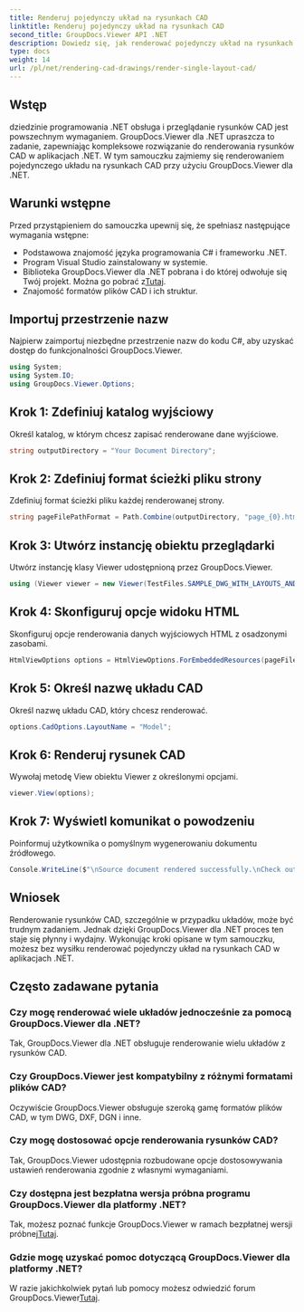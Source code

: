 ```yaml
---
title: Renderuj pojedynczy układ na rysunkach CAD
linktitle: Renderuj pojedynczy układ na rysunkach CAD
second_title: GroupDocs.Viewer API .NET
description: Dowiedz się, jak renderować pojedynczy układ na rysunkach CAD przy użyciu GroupDocs.Viewer dla .NET. Proste kroki umożliwiające bezproblemową integrację z aplikacjami .NET.
type: docs
weight: 14
url: /pl/net/rendering-cad-drawings/render-single-layout-cad/
---
```

## Wstęp
dziedzinie programowania .NET obsługa i przeglądanie rysunków CAD jest powszechnym wymaganiem. GroupDocs.Viewer dla .NET upraszcza to zadanie, zapewniając kompleksowe rozwiązanie do renderowania rysunków CAD w aplikacjach .NET. W tym samouczku zajmiemy się renderowaniem pojedynczego układu na rysunkach CAD przy użyciu GroupDocs.Viewer dla .NET.
## Warunki wstępne
Przed przystąpieniem do samouczka upewnij się, że spełniasz następujące wymagania wstępne:
- Podstawowa znajomość języka programowania C# i frameworku .NET.
- Program Visual Studio zainstalowany w systemie.
-  Biblioteka GroupDocs.Viewer dla .NET pobrana i do której odwołuje się Twój projekt. Można go pobrać z[Tutaj](https://releases.groupdocs.com/viewer/net/).
- Znajomość formatów plików CAD i ich struktur.

## Importuj przestrzenie nazw
Najpierw zaimportuj niezbędne przestrzenie nazw do kodu C#, aby uzyskać dostęp do funkcjonalności GroupDocs.Viewer.

```csharp
using System;
using System.IO;
using GroupDocs.Viewer.Options;
```

## Krok 1: Zdefiniuj katalog wyjściowy
Określ katalog, w którym chcesz zapisać renderowane dane wyjściowe.
```csharp
string outputDirectory = "Your Document Directory";
```
## Krok 2: Zdefiniuj format ścieżki pliku strony
Zdefiniuj format ścieżki pliku każdej renderowanej strony.
```csharp
string pageFilePathFormat = Path.Combine(outputDirectory, "page_{0}.html");
```
## Krok 3: Utwórz instancję obiektu przeglądarki
Utwórz instancję klasy Viewer udostępnioną przez GroupDocs.Viewer.
```csharp
using (Viewer viewer = new Viewer(TestFiles.SAMPLE_DWG_WITH_LAYOUTS_AND_LAYERS))
```
## Krok 4: Skonfiguruj opcje widoku HTML
Skonfiguruj opcje renderowania danych wyjściowych HTML z osadzonymi zasobami.
```csharp
HtmlViewOptions options = HtmlViewOptions.ForEmbeddedResources(pageFilePathFormat);
```
## Krok 5: Określ nazwę układu CAD
Określ nazwę układu CAD, który chcesz renderować.
```csharp
options.CadOptions.LayoutName = "Model";
```
## Krok 6: Renderuj rysunek CAD
Wywołaj metodę View obiektu Viewer z określonymi opcjami.
```csharp
viewer.View(options);
```
## Krok 7: Wyświetl komunikat o powodzeniu
Poinformuj użytkownika o pomyślnym wygenerowaniu dokumentu źródłowego.
```csharp
Console.WriteLine($"\nSource document rendered successfully.\nCheck output in {outputDirectory}.");
```

## Wniosek
Renderowanie rysunków CAD, szczególnie w przypadku układów, może być trudnym zadaniem. Jednak dzięki GroupDocs.Viewer dla .NET proces ten staje się płynny i wydajny. Wykonując kroki opisane w tym samouczku, możesz bez wysiłku renderować pojedynczy układ na rysunkach CAD w aplikacjach .NET.
## Często zadawane pytania
### Czy mogę renderować wiele układów jednocześnie za pomocą GroupDocs.Viewer dla .NET?
Tak, GroupDocs.Viewer dla .NET obsługuje renderowanie wielu układów z rysunków CAD.
### Czy GroupDocs.Viewer jest kompatybilny z różnymi formatami plików CAD?
Oczywiście GroupDocs.Viewer obsługuje szeroką gamę formatów plików CAD, w tym DWG, DXF, DGN i inne.
### Czy mogę dostosować opcje renderowania rysunków CAD?
Tak, GroupDocs.Viewer udostępnia rozbudowane opcje dostosowywania ustawień renderowania zgodnie z własnymi wymaganiami.
### Czy dostępna jest bezpłatna wersja próbna programu GroupDocs.Viewer dla platformy .NET?
 Tak, możesz poznać funkcje GroupDocs.Viewer w ramach bezpłatnej wersji próbnej[Tutaj](https://releases.groupdocs.com/).
### Gdzie mogę uzyskać pomoc dotyczącą GroupDocs.Viewer dla platformy .NET?
 W razie jakichkolwiek pytań lub pomocy możesz odwiedzić forum GroupDocs.Viewer[Tutaj](https://forum.groupdocs.com/c/viewer/9).